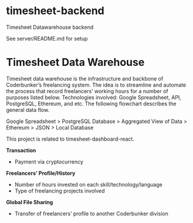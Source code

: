 # timesheet-backend
Timesheet Datawarehouse backend

See server/README.md for setup

# Timesheet Data Warehouse

Timesheet data warehouse is the infrastructure and backbone of Coderbunker’s freelancing system. The idea is to streamline and automate the process that record freelancers’ working hours for a number of purposes listed below. Technologies involved: Google Spreadsheet, API, PostgreSQL, Ethereum, and etc. The following flowchart describes the general data flow.

Google Spreadsheet > PostgreSQL Database > Aggregated View of Data > Ethereum > JSON > Local Database

This project is related to timesheet-dashboard-react.

**Transaction**
- Payment via cryptocurrency

**Freelancers’ Profile/History**
- Number of hours invested on each skill/technology/language
- Type of freelancing projects involved

**Global File Sharing**
- Transfer of freelancers’ profile to another Coderbunker division
